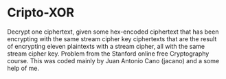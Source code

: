 Cripto-XOR
==========

Decrypt one ciphertext, given some hex-encoded ciphertext that has been encrypting with the same stream cipher key   ciphertexts that are the result of encrypting eleven plaintexts with a stream cipher, all with the same stream cipher key. Problem from the Stanford online free Cryptography course. This was coded mainly by Juan Antonio Cano (jacano) and a some help of me.
